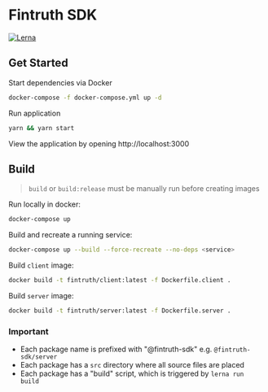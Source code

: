 # Fintruth SDK

[![Lerna](https://flat.badgen.net/badge/maintained%20with/lerna/cc00ff)](https://github.com/lerna/lerna/)

## Get Started

Start dependencies via Docker

```bash
docker-compose -f docker-compose.yml up -d
```

Run application

```bash
yarn && yarn start
```

View the application by opening http://localhost:3000

## Build

> `build` or `build:release` must be manually run before creating images

Run locally in docker:

```bash
docker-compose up
```

Build and recreate a running service:

```bash
docker-compose up --build --force-recreate --no-deps <service>
```

Build `client` image:

```bash
docker build -t fintruth/client:latest -f Dockerfile.client .
```

Build `server` image:

```bash
docker build -t fintruth/server:latest -f Dockerfile.server .
```

### Important

- Each package name is prefixed with "@fintruth-sdk" e.g. `@fintruth-sdk/server`
- Each package has a `src` directory where all source files are placed
- Each package has a "build" script, which is triggered by `lerna run build`
